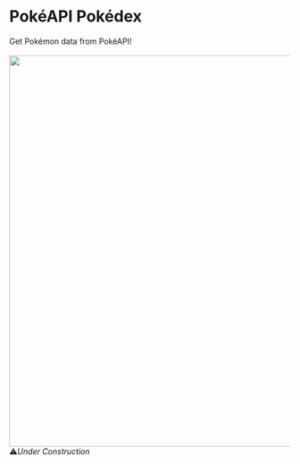 # PokéAPI Pokédex
Get Pokémon data from PokéAPI!<br></br>
<img src="https://github.com/Maruku98/PokeAPI-Pokedex/assets/133391272/6c457265-720a-4399-8254-b59516454a4c" height="700">  
⚠️*Under Construction*
